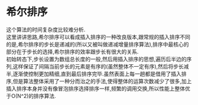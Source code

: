 # 希尔排序
这个算法的时间复杂度比较难分析.  
这里讲讲思路,希尔排序可以看成插入排序的一种改良版本,跟常规的插入排序不同的是,希尔排序的步长是递减的(所以又被叫做递减增量排序算法),排序中最核心的部分在于步长的选择,希尔排序的效率跟步长有很大的关系.  
初始转态下,步长设置为数组总长度的一般,然后用插入排序的思想,遍历后半边的序列,这样保证了间隔当前步长的元素是有序的(虽然整体不一定有序),然后将步长减半,逐渐使控制更加精细,直到最后排序完毕.虽然表面上每一趟都是借用了插入排序,但是算法整体采用了一种分而治之的手法,使得整体的运算次数减少了很多,加上插入排序本身并没有像冒泡排序选择排序一样,频繁的调用交换,所以性能上整体优于O(N^2)的排序算法.  
